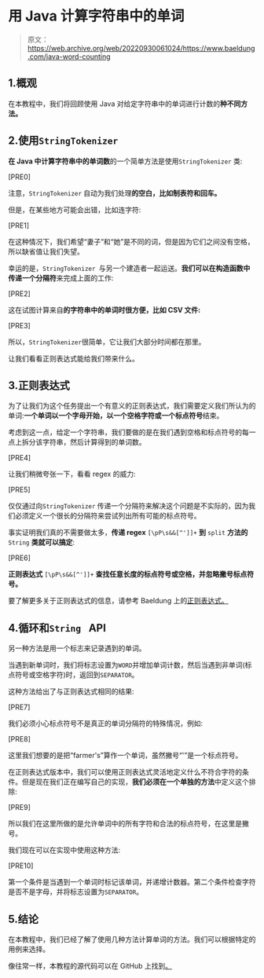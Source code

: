 # 用 Java 计算字符串中的单词

> 原文：<https://web.archive.org/web/20220930061024/https://www.baeldung.com/java-word-counting>

## 1.概观

在本教程中，我们将回顾使用 Java 对给定字符串中的单词进行计数的**种不同方法。**

## 2.使用`StringTokenizer`

**在 Java 中计算字符串中的单词数**的一个简单方法是使用`StringTokenizer` 类:

[PRE0]

注意，`StringTokenizer` 自动为我们处理**的空白，比如制表符和回车。**

但是，在某些地方可能会出错，比如连字符:

[PRE1]

在这种情况下，我们希望“妻子”和“她”是不同的词，但是因为它们之间没有空格，所以缺省值让我们失望。

幸运的是，`StringTokenizer `与另一个建造者一起运送。**我们可以在构造函数中传递一个分隔符**来完成上面的工作:

[PRE2]

这在试图计算来自**的字符串中的单词时很方便，比如 CSV 文件:**

[PRE3]

所以，`StringTokenizer`很简单，它让我们大部分时间都在那里。

让我们看看正则表达式能给我们带来什么。

## 3.正则表达式

为了让我们为这个任务提出一个有意义的正则表达式，我们需要定义我们所认为的单词:**一个单词以一个字母开始，以一个空格字符或一个标点符号**结束。

考虑到这一点，给定一个字符串，我们要做的是在我们遇到空格和标点符号的每一点上拆分该字符串，然后计算得到的单词数。

[PRE4]

让我们稍微夸张一下，看看 regex 的威力:

[PRE5]

仅仅通过向`StringTokenizer` 传递一个分隔符来解决这个问题是不实际的，因为我们必须定义一个很长的分隔符来尝试列出所有可能的标点符号。

事实证明我们真的不需要做太多，**传递 regex** `[\pP\s&&[^']]+` **到** `split` **方法的** `String` **类就可以搞定**:

[PRE6]

**正则表达式** `[\pP\s&&[^']]+` **查找任意长度的标点符号或空格，并忽略撇号标点符号。**

要了解更多关于正则表达式的信息，请参考 Baeldung 上的[正则表达式。](/web/20221129215915/https://www.baeldung.com/regular-expressions-java)

## 4.循环和`String ` API

另一种方法是用一个标志来记录遇到的单词。

当遇到新单词时，我们将标志设置为`WORD`并增加单词计数，然后当遇到非单词(标点符号或空格字符)时，返回到`SEPARATOR`。

这种方法给出了与正则表达式相同的结果:

[PRE7]

我们必须小心标点符号不是真正的单词分隔符的特殊情况，例如:

[PRE8]

这里我们想要的是把“farmer's”算作一个单词，虽然撇号“'”是一个标点符号。

在正则表达式版本中，我们可以使用正则表达式灵活地定义什么不符合字符的条件。但是现在我们正在编写自己的实现，**我们必须在一个单独的方法**中定义这个排除:

[PRE9]

所以我们在这里所做的是允许单词中的所有字符和合法的标点符号，在这里是撇号。

我们现在可以在实现中使用这种方法:

[PRE10]

第一个条件是当遇到一个单词时标记该单词，并递增计数器。第二个条件检查字符是否不是字母，并将标志设置为`SEPARATOR`。

## 5.结论

在本教程中，我们已经了解了使用几种方法计算单词的方法。我们可以根据特定的用例来选择。

像往常一样，本教程的源代码可以在 GitHub 上找到[。](https://web.archive.org/web/20221129215915/https://github.com/eugenp/tutorials/tree/master/core-java-modules/core-java-string-algorithms-2)